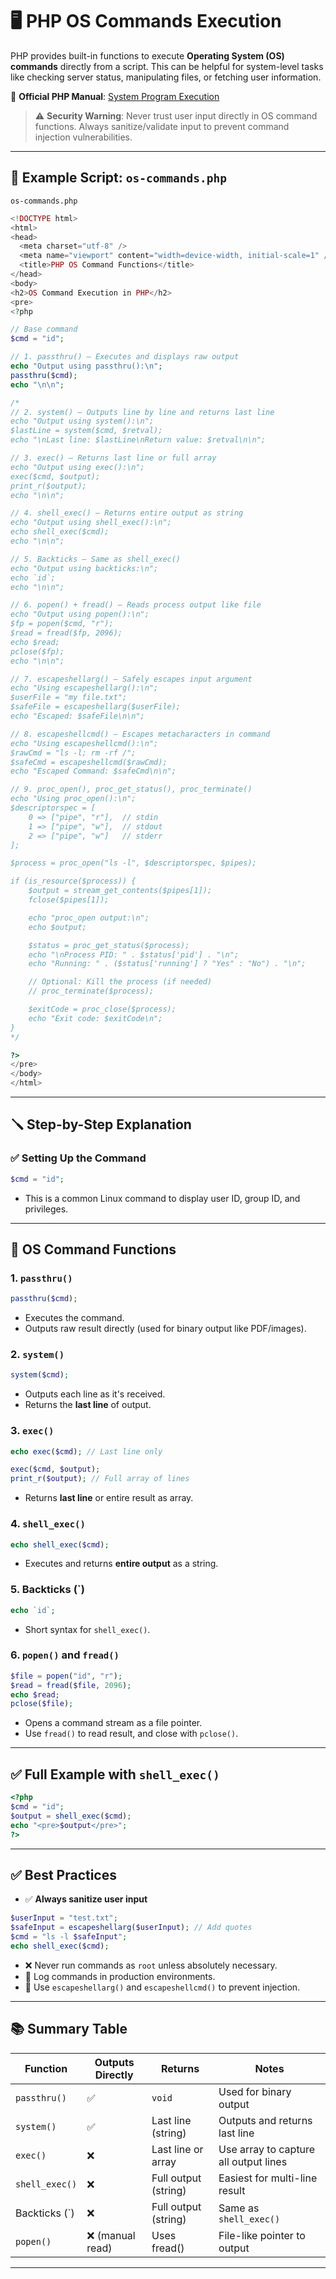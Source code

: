 
# 🖥️ PHP OS Commands Execution

PHP provides built-in functions to execute **Operating System (OS) commands** directly from a script. This can be helpful for system-level tasks like checking server status, manipulating files, or fetching user information.

🔗 **Official PHP Manual**: [System Program Execution](https://www.php.net/manual/en/ref.exec.php)

> ⚠️ **Security Warning**:
> Never trust user input directly in OS command functions. Always sanitize/validate input to prevent command injection vulnerabilities.

---

## 📄 Example Script: `os-commands.php`
```
os-commands.php
```
```php
<!DOCTYPE html>
<html>
<head>
  <meta charset="utf-8" />
  <meta name="viewport" content="width=device-width, initial-scale=1" />
  <title>PHP OS Command Functions</title>
</head>
<body>
<h2>OS Command Execution in PHP</h2>
<pre>
<?php

// Base command
$cmd = "id";

// 1. passthru() — Executes and displays raw output
echo "Output using passthru():\n";
passthru($cmd);
echo "\n\n";

/*
// 2. system() — Outputs line by line and returns last line
echo "Output using system():\n";
$lastLine = system($cmd, $retval);
echo "\nLast line: $lastLine\nReturn value: $retval\n\n";

// 3. exec() — Returns last line or full array
echo "Output using exec():\n";
exec($cmd, $output);
print_r($output);
echo "\n\n";

// 4. shell_exec() — Returns entire output as string
echo "Output using shell_exec():\n";
echo shell_exec($cmd);
echo "\n\n";

// 5. Backticks — Same as shell_exec()
echo "Output using backticks:\n";
echo `id`;
echo "\n\n";

// 6. popen() + fread() — Reads process output like file
echo "Output using popen():\n";
$fp = popen($cmd, "r");
$read = fread($fp, 2096);
echo $read;
pclose($fp);
echo "\n\n";

// 7. escapeshellarg() — Safely escapes input argument
echo "Using escapeshellarg():\n";
$userFile = "my file.txt";
$safeFile = escapeshellarg($userFile);
echo "Escaped: $safeFile\n\n";

// 8. escapeshellcmd() — Escapes metacharacters in command
echo "Using escapeshellcmd():\n";
$rawCmd = "ls -l; rm -rf /";
$safeCmd = escapeshellcmd($rawCmd);
echo "Escaped Command: $safeCmd\n\n";

// 9. proc_open(), proc_get_status(), proc_terminate()
echo "Using proc_open():\n";
$descriptorspec = [
    0 => ["pipe", "r"],  // stdin
    1 => ["pipe", "w"],  // stdout
    2 => ["pipe", "w"]   // stderr
];

$process = proc_open("ls -l", $descriptorspec, $pipes);

if (is_resource($process)) {
    $output = stream_get_contents($pipes[1]);
    fclose($pipes[1]);

    echo "proc_open output:\n";
    echo $output;

    $status = proc_get_status($process);
    echo "\nProcess PID: " . $status['pid'] . "\n";
    echo "Running: " . ($status['running'] ? "Yes" : "No") . "\n";

    // Optional: Kill the process (if needed)
    // proc_terminate($process);

    $exitCode = proc_close($process);
    echo "Exit code: $exitCode\n";
}
*/

?>
</pre>
</body>
</html>

```

---

## 🪛 Step-by-Step Explanation

### ✅ Setting Up the Command

```php
$cmd = "id";
```

* This is a common Linux command to display user ID, group ID, and privileges.

---

## 🧰 OS Command Functions

### 1. `passthru()`

```php
passthru($cmd);
```

* Executes the command.
* Outputs raw result directly (used for binary output like PDF/images).

### 2. `system()`

```php
system($cmd);
```

* Outputs each line as it's received.
* Returns the **last line** of output.

### 3. `exec()`

```php
echo exec($cmd); // Last line only

exec($cmd, $output);
print_r($output); // Full array of lines
```

* Returns **last line** or entire result as array.

### 4. `shell_exec()`

```php
echo shell_exec($cmd);
```

* Executes and returns **entire output** as a string.

### 5. Backticks (\`)

```php
echo `id`;
```

* Short syntax for `shell_exec()`.

### 6. `popen()` and `fread()`

```php
$file = popen("id", "r");
$read = fread($file, 2096);
echo $read;
pclose($file);
```

* Opens a command stream as a file pointer.
* Use `fread()` to read result, and close with `pclose()`.

---

## ✅ Full Example with `shell_exec()`

```php
<?php
$cmd = "id";
$output = shell_exec($cmd);
echo "<pre>$output</pre>";
?>
```

---

## ✅ Best Practices

* ✅ **Always sanitize user input**

```php
$userInput = "test.txt";
$safeInput = escapeshellarg($userInput); // Add quotes
$cmd = "ls -l $safeInput";
echo shell_exec($cmd);
```

* ❌ Never run commands as `root` unless absolutely necessary.
* 🧾 Log commands in production environments.
* 🔐 Use `escapeshellarg()` and `escapeshellcmd()` to prevent injection.

---

## 📚 Summary Table

| Function       | Outputs Directly | Returns              | Notes                                 |
| -------------- | ---------------- | -------------------- | ------------------------------------- |
| `passthru()`   | ✅                | `void`               | Used for binary output                |
| `system()`     | ✅                | Last line (string)   | Outputs and returns last line         |
| `exec()`       | ❌                | Last line or array   | Use array to capture all output lines |
| `shell_exec()` | ❌                | Full output (string) | Easiest for multi-line result         |
| Backticks (\`) | ❌                | Full output (string) | Same as `shell_exec()`                |
| `popen()`      | ❌ (manual read)  | Uses fread()         | File-like pointer to output           |

---

